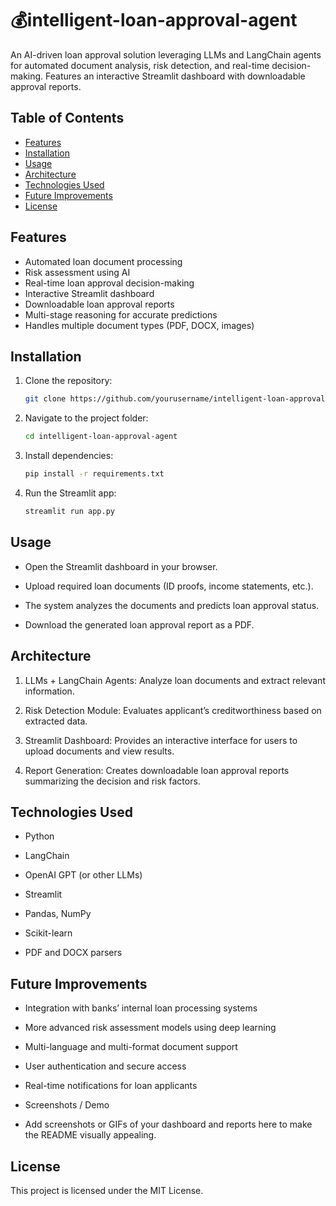 # 💰intelligent-loan-approval-agent
An AI-driven loan approval solution leveraging LLMs and LangChain agents for automated document analysis, risk detection, and real-time decision-making. Features an interactive Streamlit dashboard with downloadable approval reports.


## Table of Contents
- [Features](#features)
- [Installation](#installation)
- [Usage](#usage)
- [Architecture](#architecture)
- [Technologies Used](#technologies-used)
- [Future Improvements](#future-improvements)
- [License](#license)

## Features
- Automated loan document processing
- Risk assessment using AI
- Real-time loan approval decision-making
- Interactive Streamlit dashboard
- Downloadable loan approval reports
- Multi-stage reasoning for accurate predictions
- Handles multiple document types (PDF, DOCX, images)

## Installation
1. Clone the repository:
   ```bash
   git clone https://github.com/yourusername/intelligent-loan-approval-agent.git

2. Navigate to the project folder:
   ```bash
   cd intelligent-loan-approval-agent
   
4. Install dependencies:
   ```bash
   pip install -r requirements.txt

5. Run the Streamlit app:
   ```bash
   streamlit run app.py

## Usage

- Open the Streamlit dashboard in your browser.

- Upload required loan documents (ID proofs, income statements, etc.).

- The system analyzes the documents and predicts loan approval status.

- Download the generated loan approval report as a PDF.

## Architecture

1)  LLMs + LangChain Agents: Analyze loan documents and extract relevant information.

2)  Risk Detection Module: Evaluates applicant’s creditworthiness based on extracted data.

3)  Streamlit Dashboard: Provides an interactive interface for users to upload documents and view results.

4)  Report Generation: Creates downloadable loan approval reports summarizing the decision and risk factors.

## Technologies Used

- Python

- LangChain

- OpenAI GPT (or other LLMs)

- Streamlit

- Pandas, NumPy

- Scikit-learn

- PDF and DOCX parsers

## Future Improvements

- Integration with banks’ internal loan processing systems

- More advanced risk assessment models using deep learning

- Multi-language and multi-format document support

- User authentication and secure access

- Real-time notifications for loan applicants

- Screenshots / Demo

- Add screenshots or GIFs of your dashboard and reports here to make the README visually appealing.

## License

This project is licensed under the MIT License.
